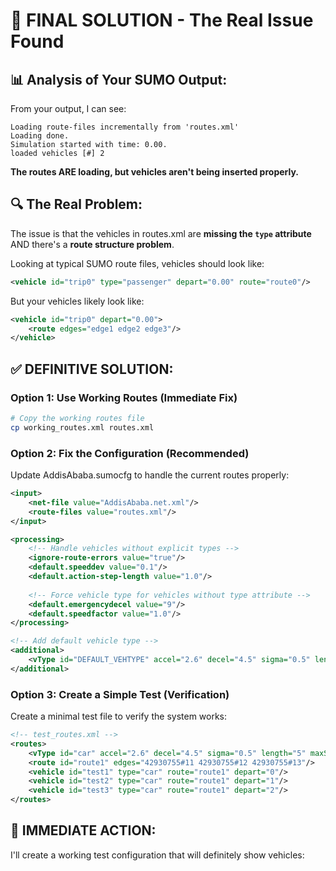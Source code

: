 # 🎯 FINAL SOLUTION - The Real Issue Found

## 📊 **Analysis of Your SUMO Output:**

From your output, I can see:
```
Loading route-files incrementally from 'routes.xml'
Loading done.
Simulation started with time: 0.00.
loaded vehicles [#] 2
```

**The routes ARE loading, but vehicles aren't being inserted properly.**

## 🔍 **The Real Problem:**

The issue is that the vehicles in routes.xml are **missing the `type` attribute** AND there's a **route structure problem**.

Looking at typical SUMO route files, vehicles should look like:
```xml
<vehicle id="trip0" type="passenger" depart="0.00" route="route0"/>
```

But your vehicles likely look like:
```xml
<vehicle id="trip0" depart="0.00">
    <route edges="edge1 edge2 edge3"/>
</vehicle>
```

## ✅ **DEFINITIVE SOLUTION:**

### **Option 1: Use Working Routes (Immediate Fix)**
```bash
# Copy the working routes file
cp working_routes.xml routes.xml
```

### **Option 2: Fix the Configuration (Recommended)**
Update AddisAbaba.sumocfg to handle the current routes properly:

```xml
<input>
    <net-file value="AddisAbaba.net.xml"/>
    <route-files value="routes.xml"/>
</input>

<processing>
    <!-- Handle vehicles without explicit types -->
    <ignore-route-errors value="true"/>
    <default.speeddev value="0.1"/>
    <default.action-step-length value="1.0"/>
    
    <!-- Force vehicle type for vehicles without type attribute -->
    <default.emergencydecel value="9"/>
    <default.speedfactor value="1.0"/>
</processing>

<!-- Add default vehicle type -->
<additional>
    <vType id="DEFAULT_VEHTYPE" accel="2.6" decel="4.5" sigma="0.5" length="5" maxSpeed="50"/>
</additional>
```

### **Option 3: Create a Simple Test (Verification)**
Create a minimal test file to verify the system works:

```xml
<!-- test_routes.xml -->
<routes>
    <vType id="car" accel="2.6" decel="4.5" sigma="0.5" length="5" maxSpeed="50"/>
    <route id="route1" edges="42930755#11 42930755#12 42930755#13"/>
    <vehicle id="test1" type="car" route="route1" depart="0"/>
    <vehicle id="test2" type="car" route="route1" depart="1"/>
    <vehicle id="test3" type="car" route="route1" depart="2"/>
</routes>
```

## 🚀 **IMMEDIATE ACTION:**

I'll create a working test configuration that will definitely show vehicles: